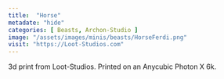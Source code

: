 ```yaml
---
title:  "Horse"
metadate: "hide"
categories: [ Beasts, Archon-Studio ]
image: "/assets/images/minis/beasts/HorseFerdi.png"
visit: "https://Loot-Studios.com"
---
```

3d print from Loot-Studios. Printed on an Anycubic Photon X 6k.